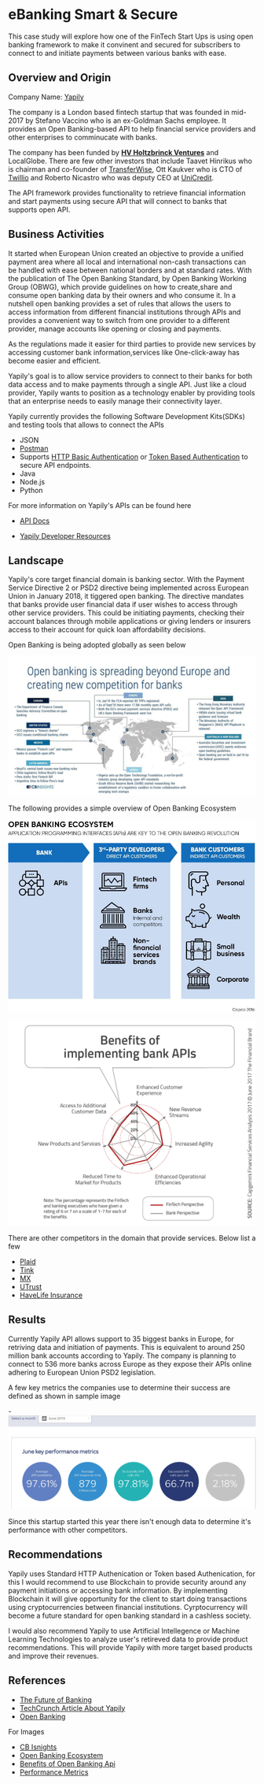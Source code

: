 # eBanking Smart & Secure

This case study will explore how one of the FinTech Start Ups is using open banking framework to make it convinent and secured for
subscribers to connect to and initiate payments between various banks with ease.

## Overview and Origin

Company Name: [Yapily](https://www.yapily.com/)

The company is a London based fintech startup that was founded in mid-2017 by Stefano Vaccino who is an ex-Goldman Sachs employee. It provides an Open Banking-based API to help financial service providers and other enterprises to comminucate with banks.

The company has been funded by [**HV Holtzbrinck Ventures**](https://www.crunchbase.com/organization/holtzbrinck-ventures) and LocalGlobe. There are few other investors that include Taavet Hinrikus who is chairman and co-founder of [TransferWise](https://transferwise.com/us), Ott Kaukver who is CTO of [Twillio](https://www.twilio.com/) and Roberto Nicastro who was deputy CEO at [UniCredit](https://www.unicreditgroup.eu/en.html).

The API framework provides functionality to retrieve financial information and start payments using secure API that will connect to banks that supports open API.

## Business Activities

It started when European Union created an objective to provide a unified payment area where all local and international non-cash transactions can be handled with ease between national borders and at standard rates. With the publication of The Open Banking Standard, by Open Banking Working Group (OBWG), which provide guidelines on how to create,share and consume open banking data by their owners and who consume it. In a nutshell open banking provides a set of rules that allows the users to access information from different financial institutions through APIs and provides a convenient way to switch from one provider to a different provider, manage accounts like opening or closing and payments.

As the regulations made it easier for third parties to provide new services by accessing customer bank information,services like One-click-away has become easier and efficient.



Yapily's goal is to allow service providers to connect to their banks for both data access and to make payments through a single API. Just like a cloud provider, Yapily wants to position as a technology enabler by providing tools that an enterprise needs to easily manage their connectivity layer.

Yapily currently provides the following Software Development Kits(SDKs) and testing tools that allows to connect the APIs 

- JSON
- [Postman](https://www.getpostman.com/)
- Supports [HTTP Basic Authentication](https://developer.mozilla.org/en-US/docs/Web/HTTP/Authentication) or [Token Based Authentication](https://auth0.com/learn/token-based-authentication-made-easy/) to secure API endpoints.
- Java
- Node.js
- Python

For more information on Yapily's APIs can be found here 

- [API Docs](https://docs.yapily.com/?version=latest)

- [Yapily Developer Resources](https://github.com/yapily/developer-resources/wiki)


## Landscape

Yapily's core target financial domain is banking sector. With the Payment Service Directive 2 or PSD2 directive being implemented across European Union in January 2018, it tiggered open banking. The directive mandates that banks provide user financial data if user wishes to access through other service providers. This could be initiating payments, checking their account balances through mobile applications or giving lenders or insurers access to their account for quick loan affordability decisions.

Open Banking is being adopted globally as seen below

![Global Adoption snapshot](Images/Open-banking_02042019_2.jpg)

The following provides a simple overview of Open Banking Ecosystem

![Open Banking Ecosystem](Images/Ecosystem.jpg)

![Benefits](Images/Benefits_of_implementing_bank_APIs.png)

There are other competitors in the domain that provide services. Below list a few

- [Plaid](https://plaid.com/)
- [Tink](https://tink.com/)
- [MX](https://data.mx.com/role/fintech)
- [UTrust](https://utrust.com/)
- [HaveLife Insurance](https://havenlife.com/home.html)

## Results

Currently Yapily API allows support to 35 biggest banks in Europe, for retriving data and initiation of payments. This is equivalent to around 250 million bank accounts according to Yapily. The company is planning to connect to 536 more banks across Europe as they expose their APIs online adhering to European Union PSD2 legislation.

A few key metrics the companies use to determine their success are defined as shown in sample image

-![June 2019 Performance](Images/June-2019-Key-Performance.JPG)

Since this startup started this year there isn't enough data to determine it's performance with other competitors.

## Recommendations

Yapily uses Standard HTTP Authenication or Token based Authenication, for this I would recommend to use Blockchain to provide security around any payment initiations or accessing bank information. By implementing Blockchain it will give opportunity for the client to start doing transactions using cryptocurrencies between financial institutions. Cyrptocurrency will become a future standard for open banking standard in a cashless society.

I would also recommend Yapily to use Artificial Intellegence or Machine Learning Technologies to analyze user's retireved data to provide product recommendations. This will provide Yapily with more target based products and improve their revenues.


## References

- [The Future of Banking](https://www.business-reporter.co.uk/2019/04/26/open-banking-is-flashing-bright-what-problems-can-it-solve/#gsc.tab=0)
- [TechCrunch Article About Yapily](https://techcrunch.com/2019/05/30/yapily/)
- [Open Banking](https://www.openbanking.org.uk/customers/what-is-open-banking/)

For Images

- [CB Isnights](https://www.cbinsights.com/research/open-banking-fintech-startups/)
- [Open Banking Ecosystem](https://www.pinterest.com/pin/671880838138261930/)
- [Benefits of Open Banking Api](https://thefinancialbrand.com/77869/innovation-trends-banking-ai-api-personalization-payments/)
- [Performance Metrics](https://www.openbanking.org.uk/providers/account-providers/api-performance/)
